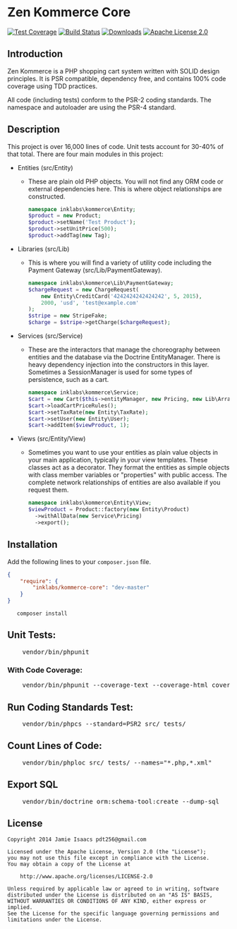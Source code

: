 Zen Kommerce Core
=================
[![Test Coverage](http://img.shields.io/badge/coverage-100%25-brightgreen.svg)](https://codeclimate.com/github/inklabs/kommerce-core)
[![Build Status](https://travis-ci.org/inklabs/kommerce-core.svg?branch=master)](https://travis-ci.org/inklabs/kommerce-core)
[![Downloads](https://img.shields.io/packagist/dt/inklabs/kommerce-core.svg)](https://packagist.org/packages/inklabs/kommerce-core)
[![Apache License 2.0](https://img.shields.io/badge/license-Apache%202.0-brightgreen.svg)](https://github.com/inklabs/kommerce-core/blob/master/LICENSE.txt)

## Introduction

Zen Kommerce is a PHP shopping cart system written with SOLID design principles.
It is PSR compatible, dependency free, and contains 100% code coverage using TDD practices.

All code (including tests) conform to the PSR-2 coding standards. The namespace and autoloader
are using the PSR-4 standard.

## Description

This project is over 16,000 lines of code. Unit tests account for 30-40% of that total. There are four
main modules in this project:

* Entities (src/Entity)
    - These are plain old PHP objects. You will not find any ORM code or external dependencies here. This is where
      object relationships are constructed.

      ```php
      namespace inklabs\kommerce\Entity;
      $product = new Product;
      $product->setName('Test Product');
      $product->setUnitPrice(500);
      $product->addTag(new Tag);
      ```

* Libraries (src/Lib)
    - This is where you will find a variety of utility code including the Payment Gateway (src/Lib/PaymentGateway).

      ```php
      namespace inklabs\kommerce\Lib\PaymentGateway;
      $chargeRequest = new ChargeRequest(
          new Entity\CreditCard('4242424242424242', 5, 2015),
          2000, 'usd', 'test@example.com'
      );
      $stripe = new StripeFake;
      $charge = $stripe->getCharge($chargeRequest);
      ```

* Services (src/Service)
    - These are the interactors that manage the choreography between entities and the database via
      the Doctrine EntityManager. There is heavy dependency injection into the constructors in this layer.
      Sometimes a SessionManager is used for some types of persistence, such as a cart.

      ```php
      namespace inklabs\kommerce\Service;
      $cart = new Cart($this->entityManager, new Pricing, new Lib\ArraySessionManager);
      $cart->loadCartPriceRules();
      $cart->setTaxRate(new Entity\TaxRate);
      $cart->setUser(new Entity\User);
      $cart->addItem($viewProduct, 1);
      ```

* Views (src/Entity/View)
    - Sometimes you want to use your entities as plain value objects in your main application, typically in your view
      templates. These classes act as a decorator. They format the entities as simple objects with class member
      variables or "properties" with public access. The complete network relationships of entities are also available
      if you request them.

      ```php
      namespace inklabs\kommerce\Entity\View;
      $viewProduct = Product::factory(new Entity\Product)
        ->withAllData(new Service\Pricing)
        ->export();
      ```

## Installation

Add the following lines to your ``composer.json`` file.

```JSON
{
    "require": {
        "inklabs/kommerce-core": "dev-master"
    }
}
```

```
   composer install
```

## Unit Tests:

<pre>
    vendor/bin/phpunit
</pre>

### With Code Coverage:

<pre>
    vendor/bin/phpunit --coverage-text --coverage-html coverage_report
</pre>

## Run Coding Standards Test:

<pre>
    vendor/bin/phpcs --standard=PSR2 src/ tests/
</pre>

## Count Lines of Code:

<pre>
    vendor/bin/phploc src/ tests/ --names="*.php,*.xml"
</pre>

## Export SQL

<pre>
    vendor/bin/doctrine orm:schema-tool:create --dump-sql
</pre>


## License

```
Copyright 2014 Jamie Isaacs pdt256@gmail.com

Licensed under the Apache License, Version 2.0 (the "License");
you may not use this file except in compliance with the License.
You may obtain a copy of the License at

    http://www.apache.org/licenses/LICENSE-2.0

Unless required by applicable law or agreed to in writing, software
distributed under the License is distributed on an "AS IS" BASIS,
WITHOUT WARRANTIES OR CONDITIONS OF ANY KIND, either express or implied.
See the License for the specific language governing permissions and
limitations under the License.
```
